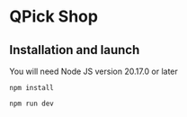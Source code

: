 # QPick Shop

## Installation and launch

You will need Node JS version 20.17.0 or later
```shell
npm install
```

```shell
npm run dev
```